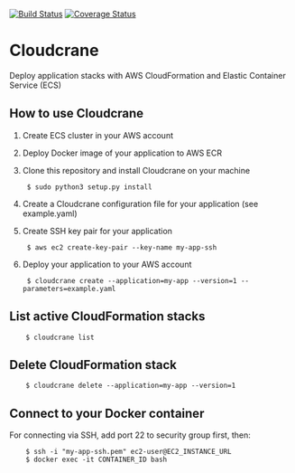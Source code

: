 [![Build Status](https://travis-ci.org/ehartung/cloudcrane.svg?branch=master)](https://travis-ci.org/ehartung/cloudcrane?branch=master)
[![Coverage Status](https://codecov.io/github/ehartung/cloudcrane/coverage.svg?branch=master)](https://codecov.io/github/ehartung/cloudcrane?branch=master)

# Cloudcrane
Deploy application stacks with AWS CloudFormation and Elastic Container Service (ECS)

## How to use Cloudcrane

1. Create ECS cluster in your AWS account
2. Deploy Docker image of your application to AWS ECR
3. Clone this repository and install Cloudcrane on your machine

        $ sudo python3 setup.py install

4. Create a Cloudcrane configuration file for your application (see example.yaml)
5. Create SSH key pair for your application
 
        $ aws ec2 create-key-pair --key-name my-app-ssh
 
6. Deploy your application to your AWS account

        $ cloudcrane create --application=my-app --version=1 --parameters=example.yaml
        
## List active CloudFormation stacks

        $ cloudcrane list
        
## Delete CloudFormation stack

        $ cloudcrane delete --application=my-app --version=1
        
## Connect to your Docker container
For connecting via SSH, add port 22 to security group first, then:

        $ ssh -i "my-app-ssh.pem" ec2-user@EC2_INSTANCE_URL
        $ docker exec -it CONTAINER_ID bash
